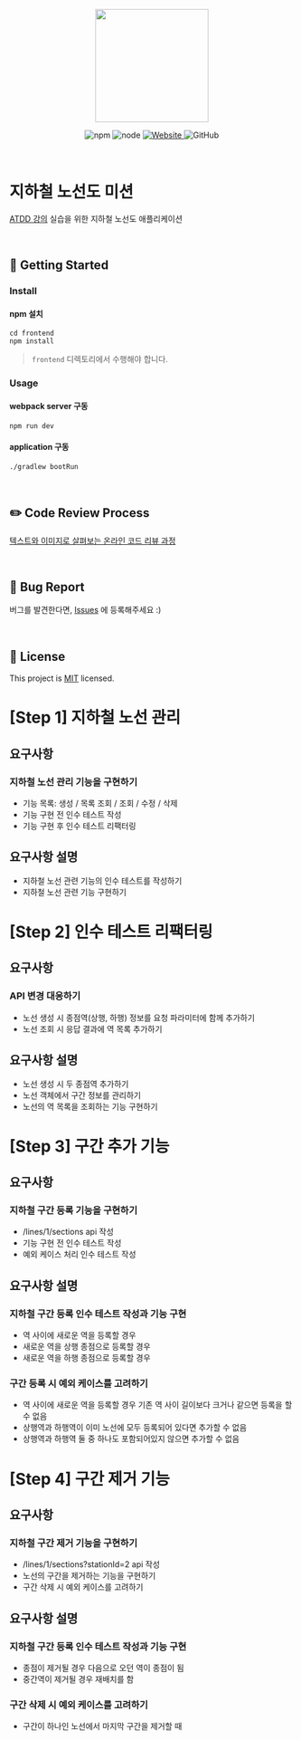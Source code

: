 <p align="center">
    <img width="200px;" src="https://raw.githubusercontent.com/woowacourse/atdd-subway-admin-frontend/master/images/main_logo.png"/>
</p>
<p align="center">
  <img alt="npm" src="https://img.shields.io/badge/npm-%3E%3D%205.5.0-blue">
  <img alt="node" src="https://img.shields.io/badge/node-%3E%3D%209.3.0-blue">
  <a href="https://edu.nextstep.camp/c/R89PYi5H" alt="nextstep atdd">
    <img alt="Website" src="https://img.shields.io/website?url=https%3A%2F%2Fedu.nextstep.camp%2Fc%2FR89PYi5H">
  </a>
  <img alt="GitHub" src="https://img.shields.io/github/license/next-step/atdd-subway-admin">
</p>

<br>

# 지하철 노선도 미션
[ATDD 강의](https://edu.nextstep.camp/c/R89PYi5H) 실습을 위한 지하철 노선도 애플리케이션

<br>

## 🚀 Getting Started

### Install
#### npm 설치
```
cd frontend
npm install
```
> `frontend` 디렉토리에서 수행해야 합니다.

### Usage
#### webpack server 구동
```
npm run dev
```
#### application 구동
```
./gradlew bootRun
```
<br>

## ✏️ Code Review Process
[텍스트와 이미지로 살펴보는 온라인 코드 리뷰 과정](https://github.com/next-step/nextstep-docs/tree/master/codereview)

<br>

## 🐞 Bug Report

버그를 발견한다면, [Issues](https://github.com/next-step/atdd-subway-admin/issues) 에 등록해주세요 :)

<br>

## 📝 License

This project is [MIT](https://github.com/next-step/atdd-subway-admin/blob/master/LICENSE.md) licensed.

# [Step 1] 지하철 노선 관리
## 요구사항
### 지하철 노선 관리 기능을 구현하기 
 - 기능 목록: 생성 / 목록 조회 / 조회 / 수정 / 삭제
 - 기능 구현 전 인수 테스트 작성
 - 기능 구현 후 인수 테스트 리팩터링

## 요구사항 설명
 - 지하철 노선 관련 기능의 인수 테스트를 작성하기
 - 지하철 노선 관련 기능 구현하기 

# [Step 2] 인수 테스트 리팩터링
## 요구사항
### API 변경 대응하기
 - 노선 생성 시 종점역(상행, 하행) 정보를 요청 파라미터에 함께 추가하기
 - 노선 조회 시 응답 결과에 역 목록 추가하기
   
## 요구사항 설명
 - 노선 생성 시 두 종점역 추가하기
 - 노선 객체에서 구간 정보를 관리하기
 - 노선의 역 목록을 조회하는 기능 구현하기

# [Step 3] 구간 추가 기능
## 요구사항
### 지하철 구간 등록 기능을 구현하기
 - /lines/1/sections api 작성
 - 기능 구현 전 인수 테스트 작성
 - 예외 케이스 처리 인수 테스트 작성
 
## 요구사항 설명

### 지하철 구간 등록 인수 테스트 작성과 기능 구현
 - 역 사이에 새로운 역을 등록할 경우
 - 새로운 역을 상행 종점으로 등록할 경우
 - 새로운 역을 하행 종점으로 등록할 경우

### 구간 등록 시 예외 케이스를 고려하기
 - 역 사이에 새로운 역을 등록할 경우 기존 역 사이 길이보다 크거나 같으면 등록을 할 수 없음
 - 상행역과 하행역이 이미 노선에 모두 등록되어 있다면 추가할 수 없음
 - 상행역과 하행역 둘 중 하나도 포함되어있지 않으면 추가할 수 없음

# [Step 4] 구간 제거 기능
## 요구사항
### 지하철 구간 제거 기능을 구현하기
 - /lines/1/sections?stationId=2 api 작성
 - 노선의 구간을 제거하는 기능을 구현하기
 - 구간 삭제 시 예외 케이스를 고려하기
 
## 요구사항 설명
### 지하철 구간 등록 인수 테스트 작성과 기능 구현
 - 종점이 제거될 경우 다음으로 오던 역이 종점이 됨
 - 중간역이 제거될 경우 재배치를 함

### 구간 삭제 시 예외 케이스를 고려하기
 - 구간이 하나인 노선에서 마지막 구간을 제거할 때